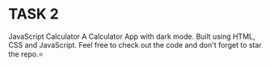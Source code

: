 # TASK 2 
JavaScript Calculator
A Calculator App with dark mode. Built using HTML, CSS and JavaScript. Feel free to check out the code and don't forget to star the repo.⭐
